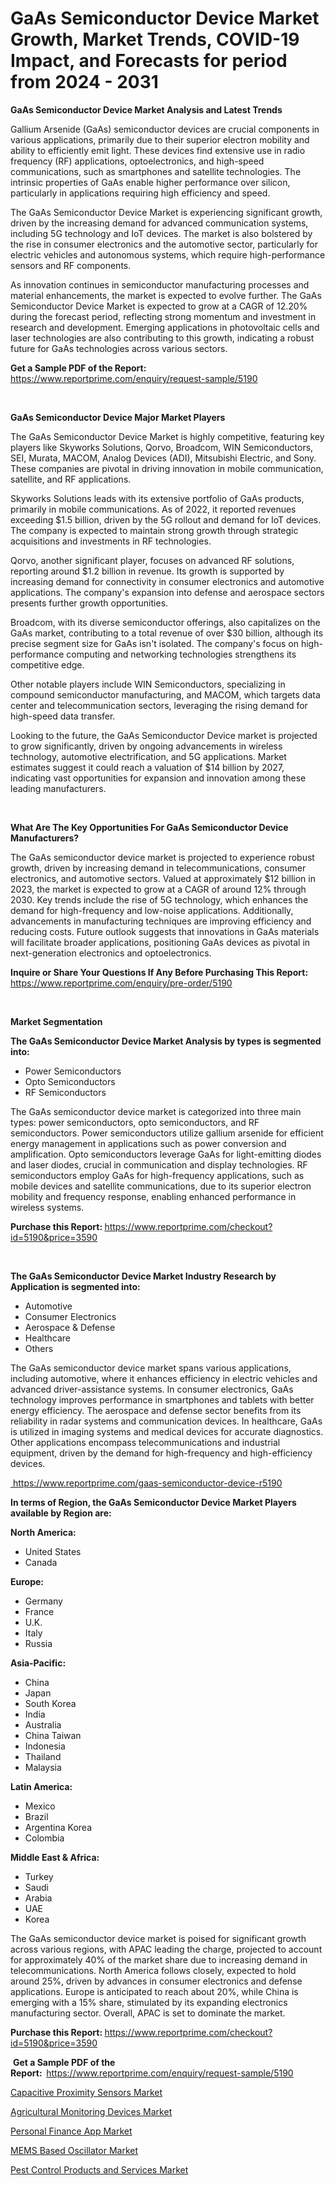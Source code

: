 <p><h1>GaAs Semiconductor Device Market Growth, Market Trends, COVID-19 Impact, and Forecasts for period from 2024 - 2031</h1></p><p><strong>GaAs Semiconductor Device Market Analysis and Latest Trends</strong></p>
<p><p>Gallium Arsenide (GaAs) semiconductor devices are crucial components in various applications, primarily due to their superior electron mobility and ability to efficiently emit light. These devices find extensive use in radio frequency (RF) applications, optoelectronics, and high-speed communications, such as smartphones and satellite technologies. The intrinsic properties of GaAs enable higher performance over silicon, particularly in applications requiring high efficiency and speed.</p><p>The GaAs Semiconductor Device Market is experiencing significant growth, driven by the increasing demand for advanced communication systems, including 5G technology and IoT devices. The market is also bolstered by the rise in consumer electronics and the automotive sector, particularly for electric vehicles and autonomous systems, which require high-performance sensors and RF components.</p><p>As innovation continues in semiconductor manufacturing processes and material enhancements, the market is expected to evolve further. The GaAs Semiconductor Device Market is expected to grow at a CAGR of 12.20% during the forecast period, reflecting strong momentum and investment in research and development. Emerging applications in photovoltaic cells and laser technologies are also contributing to this growth, indicating a robust future for GaAs technologies across various sectors.</p></p>
<p><strong>Get a Sample PDF of the Report:&nbsp;</strong> <a href="https://www.reportprime.com/enquiry/request-sample/5190">https://www.reportprime.com/enquiry/request-sample/5190</a></p>
<p>&nbsp;</p>
<p><strong>GaAs Semiconductor Device Major Market Players</strong></p>
<p><p>The GaAs Semiconductor Device Market is highly competitive, featuring key players like Skyworks Solutions, Qorvo, Broadcom, WIN Semiconductors, SEI, Murata, MACOM, Analog Devices (ADI), Mitsubishi Electric, and Sony. These companies are pivotal in driving innovation in mobile communication, satellite, and RF applications.</p><p>Skyworks Solutions leads with its extensive portfolio of GaAs products, primarily in mobile communications. As of 2022, it reported revenues exceeding $1.5 billion, driven by the 5G rollout and demand for IoT devices. The company is expected to maintain strong growth through strategic acquisitions and investments in RF technologies.</p><p>Qorvo, another significant player, focuses on advanced RF solutions, reporting around $1.2 billion in revenue. Its growth is supported by increasing demand for connectivity in consumer electronics and automotive applications. The company's expansion into defense and aerospace sectors presents further growth opportunities.</p><p>Broadcom, with its diverse semiconductor offerings, also capitalizes on the GaAs market, contributing to a total revenue of over $30 billion, although its precise segment size for GaAs isn't isolated. The company's focus on high-performance computing and networking technologies strengthens its competitive edge.</p><p>Other notable players include WIN Semiconductors, specializing in compound semiconductor manufacturing, and MACOM, which targets data center and telecommunication sectors, leveraging the rising demand for high-speed data transfer.</p><p>Looking to the future, the GaAs Semiconductor Device market is projected to grow significantly, driven by ongoing advancements in wireless technology, automotive electrification, and 5G applications. Market estimates suggest it could reach a valuation of $14 billion by 2027, indicating vast opportunities for expansion and innovation among these leading manufacturers.</p></p>
<p>&nbsp;</p>
<p><strong>What Are The Key Opportunities For GaAs Semiconductor Device Manufacturers?</strong></p>
<p><p>The GaAs semiconductor device market is projected to experience robust growth, driven by increasing demand in telecommunications, consumer electronics, and automotive sectors. Valued at approximately $12 billion in 2023, the market is expected to grow at a CAGR of around 12% through 2030. Key trends include the rise of 5G technology, which enhances the demand for high-frequency and low-noise applications. Additionally, advancements in manufacturing techniques are improving efficiency and reducing costs. Future outlook suggests that innovations in GaAs materials will facilitate broader applications, positioning GaAs devices as pivotal in next-generation electronics and optoelectronics.</p></p>
<p><strong>Inquire or Share Your Questions If Any Before Purchasing This Report:</strong> <a href="https://www.reportprime.com/enquiry/pre-order/5190">https://www.reportprime.com/enquiry/pre-order/5190</a></p>
<p>&nbsp;</p>
<p><strong>Market Segmentation</strong></p>
<p><strong>The GaAs Semiconductor Device Market Analysis by types is segmented into:</strong></p>
<p><ul><li>Power Semiconductors</li><li>Opto Semiconductors</li><li>RF Semiconductors</li></ul></p>
<p><p>The GaAs semiconductor device market is categorized into three main types: power semiconductors, opto semiconductors, and RF semiconductors. Power semiconductors utilize gallium arsenide for efficient energy management in applications such as power conversion and amplification. Opto semiconductors leverage GaAs for light-emitting diodes and laser diodes, crucial in communication and display technologies. RF semiconductors employ GaAs for high-frequency applications, such as mobile devices and satellite communications, due to its superior electron mobility and frequency response, enabling enhanced performance in wireless systems.</p></p>
<p><strong>Purchase this Report:&nbsp;</strong><a href="https://www.reportprime.com/checkout?id=5190&price=3590">https://www.reportprime.com/checkout?id=5190&price=3590</a></p>
<p>&nbsp;</p>
<p><strong>The GaAs Semiconductor Device Market Industry Research by Application is segmented into:</strong></p>
<p><ul><li>Automotive</li><li>Consumer Electronics</li><li>Aerospace & Defense</li><li>Healthcare</li><li>Others</li></ul></p>
<p><p>The GaAs semiconductor device market spans various applications, including automotive, where it enhances efficiency in electric vehicles and advanced driver-assistance systems. In consumer electronics, GaAs technology improves performance in smartphones and tablets with better energy efficiency. The aerospace and defense sector benefits from its reliability in radar systems and communication devices. In healthcare, GaAs is utilized in imaging systems and medical devices for accurate diagnostics. Other applications encompass telecommunications and industrial equipment, driven by the demand for high-frequency and high-efficiency devices.</p></p>
<p><a href="https://www.reportprime.com/gaas-semiconductor-device-r5190">&nbsp;https://www.reportprime.com/gaas-semiconductor-device-r5190</a></p>
<p><strong>In terms of Region, the GaAs Semiconductor Device Market Players available by Region are:</strong></p>
<p>
    <p> <strong> North America: </strong>
        <ul>
            <li>United States</li>
            <li>Canada</li>
        </ul>
        </p> 
    <p> <strong> Europe: </strong>
        <ul>
            <li>Germany</li>
            <li>France</li>
            <li>U.K.</li>
            <li>Italy</li>
            <li>Russia</li>
        </ul>
        </p> 
    <p> <strong> Asia-Pacific: </strong>
        <ul>
            <li>China</li>
            <li>Japan</li>
            <li>South Korea</li>
            <li>India</li>
            <li>Australia</li>
            <li>China Taiwan</li>
            <li>Indonesia</li>
            <li>Thailand</li>
            <li>Malaysia</li>
        </ul>
        </p> 
    <p> <strong> Latin America: </strong>
        <ul>
            <li>Mexico</li>
            <li>Brazil</li>
            <li>Argentina Korea</li>
            <li>Colombia</li>
        </ul>
        </p> 
    <p> <strong> Middle East & Africa: </strong>
        <ul>
            <li>Turkey</li>
            <li>Saudi</li>
            <li>Arabia</li>
            <li>UAE</li>
            <li>Korea</li>
        </ul>
    </p>
    </p>
<p><p>The GaAs semiconductor device market is poised for significant growth across various regions, with APAC leading the charge, projected to account for approximately 40% of the market share due to increasing demand in telecommunications. North America follows closely, expected to hold around 25%, driven by advances in consumer electronics and defense applications. Europe is anticipated to reach about 20%, while China is emerging with a 15% share, stimulated by its expanding electronics manufacturing sector. Overall, APAC is set to dominate the market.</p></p>
<p><strong>Purchase this Report: </strong><a href="https://www.reportprime.com/checkout?id=5190&price=3590">https://www.reportprime.com/checkout?id=5190&price=3590</a></p>
<p>&nbsp;<strong>Get a Sample PDF of the Report:&nbsp;&nbsp;</strong><a href="https://www.reportprime.com/enquiry/request-sample/5190">https://www.reportprime.com/enquiry/request-sample/5190</a></p>
<p><strong></strong></p>
<p><p><a href="https://github.com/fdr6gh/Market-Research-Report-List-1/blob/main/capacitive-proximity-sensors-market.md">Capacitive Proximity Sensors Market</a></p><p><a href="https://issuu.com/reportprime-2/docs/agricultural-monitoring-devices-mar_dc91f54c3c93d5">Agricultural Monitoring Devices Market</a></p><p><a href="https://www.linkedin.com/pulse/personal-finance-app-market-global-regional-analysis-focus-nun4f?trackingId=8QyrF%2FypSW%2BVtgCbRLLRBQ%3D%3D">Personal Finance App Market</a></p><p><a href="https://github.com/FlorianWolf90/Market-Research-Report-List-1/blob/main/mems-based-oscillator-market.md">MEMS Based Oscillator Market</a></p><p><a href="https://www.linkedin.com/pulse/market-leaders-laggards-global-pest-control-products-services-8krsf?trackingId=%2BZnS9IUQSZSV557py%2FHjSw%3D%3D">Pest Control Products and Services Market</a></p></p>
